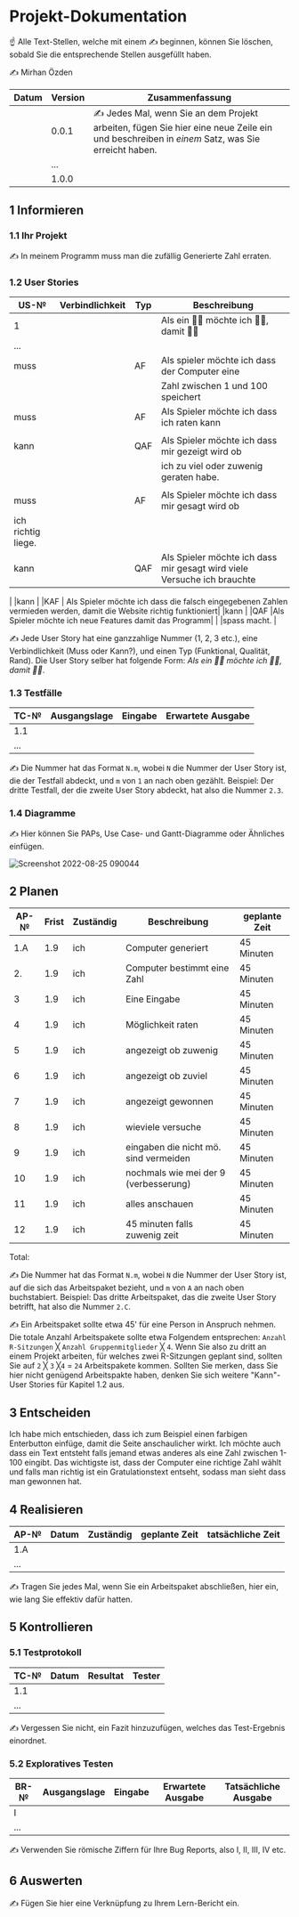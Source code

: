 # Projekt-Dokumentation

☝️ Alle Text-Stellen, welche mit einem ✍️ beginnen, können Sie löschen, sobald Sie die entsprechende Stellen ausgefüllt haben.

✍️ Mirhan Özden

| Datum | Version | Zusammenfassung                                              |
| ----- | ------- | ------------------------------------------------------------ |
|       | 0.0.1   | ✍️ Jedes Mal, wenn Sie an dem Projekt arbeiten, fügen Sie hier eine neue Zeile ein und beschreiben in *einem* Satz, was Sie erreicht haben. |
|       | ...     |                                                              |
|       | 1.0.0   |                                                              |

## 1 Informieren

### 1.1 Ihr Projekt

✍️ In meinem Programm muss man die zufällig Generierte Zahl erraten.

### 1.2 User Stories

| US-№ | Verbindlichkeit | Typ  | Beschreibung                       |
| ---- | --------------- | ---- | ---------------------------------- |
| 1    |                 |      | Als ein 🤷‍♂️ möchte ich 🤷‍♂️, damit 🤷‍♂️ |
| ...  |                 |      |                                    |
| muss |                 | AF   |Als spieler möchte ich dass der Computer eine|
|      |                 |      |   Zahl zwischen 1 und 100 speichert  |
| muss |                 |AF    |Als Spieler möchte ich dass ich raten kann|
|      |                 |      |
|kann  |                 |QAF   |Als Spieler möchte ich dass mir gezeigt wird ob|
|      |                 |      |   ich zu viel oder zuwenig geraten habe.|
|      |                 |      |
|muss  |                 | AF   | Als Spieler möchte ich dass mir gesagt wird ob|
|                                 ich richtig liege.  |
|kann  |                 |QAF   |Als Spieler möchte ich dass mir gesagt wird viele Versuche ich brauchte|                 
|
|kann  |                 |KAF   | Als Spieler möchte ich dass die falsch eingegebenen Zahlen vermieden werden, damit die Website richtig funktioniert|
|kann |                  |QAF   |Als Spieler möchte ich neue Features damit das Programm|
|                               |spass macht.                                           |


✍️ Jede User Story hat eine ganzzahlige Nummer (1, 2, 3 etc.), eine Verbindlichkeit (Muss oder Kann?), und einen Typ (Funktional, Qualität, Rand). Die User Story selber hat folgende Form: *Als ein 🤷‍♂️ möchte ich 🤷‍♂️, damit 🤷‍♂️*.

### 1.3 Testfälle

| TC-№ | Ausgangslage | Eingabe | Erwartete Ausgabe |
| ---- | ------------ | ------- | ----------------- |
| 1.1  |              |         |                   |
| ...  |              |         |                   |

✍️ Die Nummer hat das Format `N.m`, wobei `N` die Nummer der User Story ist, die der Testfall abdeckt, und `m` von `1` an nach oben gezählt. Beispiel: Der dritte Testfall, der die zweite User Story abdeckt, hat also die Nummer `2.3`.

### 1.4 Diagramme

✍️ Hier können Sie PAPs, Use Case- und Gantt-Diagramme oder Ähnliches einfügen.




![Screenshot 2022-08-25 090044](https://user-images.githubusercontent.com/111046193/186597295-b20527dc-8f5d-432c-a5f8-5af200c65a3a.png)




## 2 Planen

| AP-№ | Frist | Zuständig | Beschreibung | geplante Zeit |
| ---- | ----- | --------- | ------------ | ------------- |
| 1.A  | 1.9   | ich       | Computer generiert        |   45 Minuten  |
| 2.   | 1.9   | ich       |  Computer bestimmt eine Zahl  |   45 Minuten  |
| 3    | 1.9   | ich       | Eine Eingabe             |   45 Minuten  |
| 4    | 1.9   | ich       | Möglichkeit raten             |   45 Minuten  |
| 5    | 1.9   | ich       |  angezeigt ob zuwenig             |   45 Minuten  |
| 6    | 1.9   | ich       |  angezeigt ob zuviel           |   45 Minuten  |
| 7    | 1.9   | ich       | angezeigt gewonnen             |   45 Minuten  |
| 8    | 1.9   | ich       | wieviele versuche             |   45 Minuten  |
| 9    | 1.9   | ich       |  eingaben die nicht mö. sind vermeiden            |   45 Minuten  |
| 10   | 1.9   | ich       |   nochmals wie mei der 9 (verbesserung)           |   45 Minuten  |
| 11   | 1.9   | ich       |   alles anschauen           |   45 Minuten  |
| 12   | 1.9   | ich       |   45 minuten falls zuwenig zeit           |   45 Minuten  |

Total: 

✍️ Die Nummer hat das Format `N.m`, wobei `N` die Nummer der User Story ist, auf die sich das Arbeitspaket bezieht, und `m` von `A` an nach oben buchstabiert. Beispiel: Das dritte Arbeitspaket, das die zweite User Story betrifft, hat also die Nummer `2.C`.

✍️ Ein Arbeitspaket sollte etwa 45' für eine Person in Anspruch nehmen. Die totale Anzahl Arbeitspakete sollte etwa Folgendem entsprechen: `Anzahl R-Sitzungen` ╳ `Anzahl Gruppenmitglieder` ╳ `4`. Wenn Sie also zu dritt an einem Projekt arbeiten, für welches zwei R-Sitzungen geplant sind, sollten Sie auf `2` ╳ `3` ╳`4` = `24` Arbeitspakete kommen. Sollten Sie merken, dass Sie hier nicht genügend Arbeitspakte haben, denken Sie sich weitere "Kann"-User Stories für Kapitel 1.2 aus.

## 3 Entscheiden

Ich habe mich entschieden, dass ich zum Beispiel einen farbigen Enterbutton einfüge, damit die Seite anschaulicher wirkt. Ich möchte auch dass ein Text entsteht falls jemand etwas anderes als eine Zahl zwischen 1-100 eingibt. Das wichtigste ist, dass der Computer eine richtige Zahl wählt und falls man richtig ist ein Gratulationstext entseht, sodass man sieht dass man gewonnen hat.

## 4 Realisieren

| AP-№ | Datum | Zuständig | geplante Zeit | tatsächliche Zeit |
| ---- | ----- | --------- | ------------- | ----------------- |
| 1.A  |       |           |               |                   |
| ...  |       |           |               |                   |

✍️ Tragen Sie jedes Mal, wenn Sie ein Arbeitspaket abschließen, hier ein, wie lang Sie effektiv dafür hatten.

## 5 Kontrollieren

### 5.1 Testprotokoll

| TC-№ | Datum | Resultat | Tester |
| ---- | ----- | -------- | ------ |
| 1.1  |       |          |        |
| ...  |       |          |        |

✍️ Vergessen Sie nicht, ein Fazit hinzuzufügen, welches das Test-Ergebnis einordnet.

### 5.2 Exploratives Testen

| BR-№ | Ausgangslage | Eingabe | Erwartete Ausgabe | Tatsächliche Ausgabe |
| ---- | ------------ | ------- | ----------------- | -------------------- |
| I    |              |         |                   |                      |
| ...  |              |         |                   |                      |

✍️ Verwenden Sie römische Ziffern für Ihre Bug Reports, also I, II, III, IV etc.

## 6 Auswerten

✍️ Fügen Sie hier eine Verknüpfung zu Ihrem Lern-Bericht ein.
